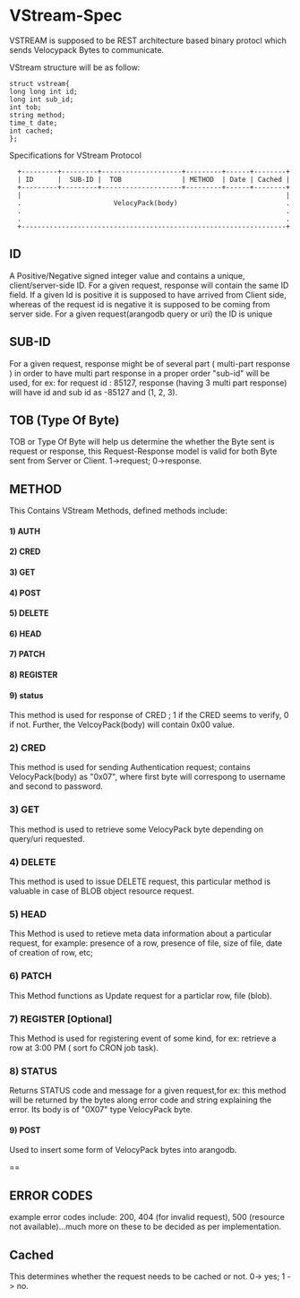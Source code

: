 # VStream-Spec

VSTREAM is supposed to be REST architecture based binary protocl which sends Velocypack Bytes to communicate.

VStream structure will be as follow:

```
struct vstream{
long long int id;
long int sub_id;
int tob;
string method;
time_t date;
int cached;
};
```

Specifications for VStream Protocol

      +---------+---------+--------------------+---------+------+--------+
      | ID      |  SUB-ID |  TOB               | METHOD  | Date | Cached |
      +---------+---------+--------------------+---------+------+--------+
      |                                                                  |
      .                       VelocyPack(body)                           .
      .                                                                  .
      .                                                                  .
      +------------------------------------------------------------------+
      
## ID

A Positive/Negative signed integer value and contains a unique, client/server-side ID. For a given request, response will contain the 
same ID field. If a given Id is positive it is supposed to have arrived from Client side, whereas of the request id is negative it
is supposed to be coming from server side. For a given request(arangodb query or uri) the ID is unique

## SUB-ID

For a given request, response might be of several part ( multi-part response ) in order to have multi part response in a proper
order "sub-id" will be used, for ex: for request id : 85127, response (having 3 multi part response) will have id and sub id as
-85127 and (1, 2, 3).

## TOB (Type Of Byte)

TOB or Type Of Byte will help us determine the whether the Byte sent is request or response, this Request-Response model is valid for both Byte sent from Server or Client. 1->request; 0->response.

## METHOD

This Contains VStream Methods, defined methods include:

#### 1) AUTH
#### 2) CRED
#### 3) GET
#### 4) POST
#### 5) DELETE
#### 6) HEAD
#### 7) PATCH
#### 8) REGISTER
#### 9) status

This method is used for response of CRED ; 1 if the CRED seems to verify, 0 if not. Further, the VelcoyPack(body) will contain 0x00 value.

### 2) CRED

This method is used for sending Authentication request; contains VelocyPack(body) as "0x07", where first byte will correspong to 
username and second to password.

### 3) GET

This method is used to retrieve some VelocyPack byte depending on query/uri requested.

### 4) DELETE

This method is used to issue DELETE request, this particular method is valuable in case of BLOB object resource request.

### 5) HEAD

This Method is used to retieve meta data information about a particular request, for example: presence of a row, presence of 
file, size of file, date of creation of row, etc;

### 6) PATCH

This Method functions as Update request for a particlar row, file (blob).

### 7) REGISTER [Optional]

This Method is used for registering event of some kind, for ex: retrieve a row at 3:00 PM ( sort fo CRON job task).

### 8) STATUS

Returns STATUS code and message for a given request,for ex: this method will be returned by the bytes along error code and string explaining the error.
Its body is of "0X07" type VelocyPack byte.

#### 9) POST

Used to insert some form of VelocyPack bytes into arangodb.

==

## ERROR CODES

example error codes include: 200, 404 (for invalid request), 500 (resource not available)...much more on these to be decided as per implementation.


## Cached

This determines whether the request needs to be cached or not. 0-> yes; 1 -> no.

